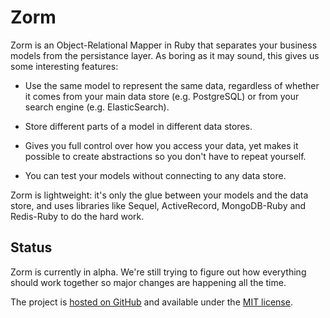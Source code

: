 # Zorm

Zorm is an Object-Relational Mapper in Ruby that separates your business
models from the persistance layer. As boring as it may sound, this gives us
some interesting features:

* Use the same model to represent the same data, regardless of whether it comes
  from your main data store (e.g. PostgreSQL) or from your search engine
  (e.g. ElasticSearch).

* Store different parts of a model in different data stores.

* Gives you full control over how you access your data, yet makes it possible
  to create abstractions so you don't have to repeat yourself.

* You can test your models without connecting to any data store.

Zorm is lightweight: it's only the glue between your models and the data
store, and uses libraries like Sequel, ActiveRecord, MongoDB-Ruby and
Redis-Ruby to do the hard work.

## Status

Zorm is currently in alpha. We're still trying to figure out how everything
should work together so major changes are happening all the time.

The project is [hosted on GitHub](https://github.com/judofyr/zorm) and
available under the [MIT license](http://github.com/judofyr/zorm/blob/master/LICENSE).

